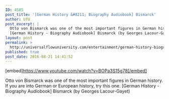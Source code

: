 ```yaml
---
ID: 4585
post_title: '[German History &#8211; Biography Audiobook] Bismarck'
author: UfU
post_excerpt: |
  Otto von Bismarck was one of the most important figures in German history. If you are into German or European history, try this one.
  [German History - Biography Audiobook] Bismarck (by Georges Lacour-Gayet)
layout: post
permalink: >
  http://universalflowuniversity.com/entertainment/german-history-biography-audiobook-bismarck/
published: true
post_date: 2016-08-21 14:41:52
---
```

[embed]https://www.youtube.com/watch?v=BOPa3S15g78[/embed]<br>
<p>Otto von Bismarck was one of the most important figures in German history. If you are into German or European history, try this one.
[German History - Biography Audiobook] Bismarck (by Georges Lacour-Gayet)</p>